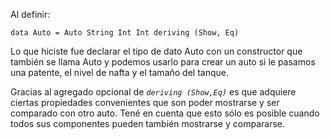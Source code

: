 Al definir:

`data Auto = Auto String Int Int deriving (Show, Eq)`

Lo que hiciste fue declarar el tipo de dato Auto con un constructor que también se llama Auto y podemos usarlo para crear un auto si le pasamos una patente, el nivel de nafta y el tamaño del tanque.

Gracias al agregado opcional de *`deriving (Show,Eq)`* es que adquiere ciertas propiedades convenientes que son poder mostrarse y ser comparado con otro auto. Tené en cuenta que esto sólo es posible cuando todos sus componentes pueden también mostrarse y compararse.